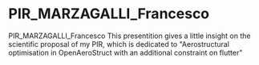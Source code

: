 # PIR_MARZAGALLI_Francesco
PIR_MARZAGALLI_Francesco
This presentition gives a little insight on the scientific proposal of my PIR, which is dedicated to "Aerostructural optimisation in OpenAeroStruct
with an additional constraint on flutter"
 
